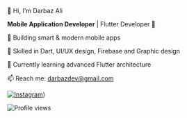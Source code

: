 👋 Hi, I'm Darbaz Ali 

**Mobile Application Developer** | Flutter Developer 🚀    

📱 Building smart &amp; modern mobile apps

🎯 Skilled in Dart, UI/UX design, Firebase and Graphic design

🌱 Currently learning advanced Flutter architecture 

📫 Reach me: darbazdev@gmail.com

[![Instagram](https://www.instagram.com/darbaz.alii/)](https://www.instagram.com/))

![Profile views](https://komarev.com/ghpvc/?username=YourGitHubUsername&label=Profile%20views&color=0e75b6&style=flat)
